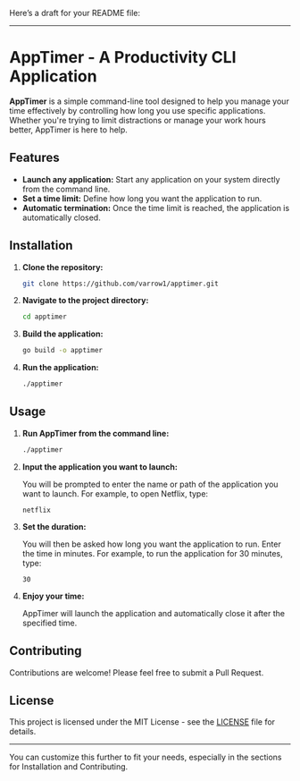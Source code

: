 Here’s a draft for your README file:

---

# AppTimer - A Productivity CLI Application

**AppTimer** is a simple command-line tool designed to help you manage your time effectively by controlling how long you use specific applications. Whether you're trying to limit distractions or manage your work hours better, AppTimer is here to help.

## Features

- **Launch any application:** Start any application on your system directly from the command line.
- **Set a time limit:** Define how long you want the application to run.
- **Automatic termination:** Once the time limit is reached, the application is automatically closed.

## Installation

1. **Clone the repository:**

   ```bash
   git clone https://github.com/varrow1/apptimer.git
   ```

2. **Navigate to the project directory:**

   ```bash
   cd apptimer
   ```

3. **Build the application:**

   ```bash
   go build -o apptimer
   ```

4. **Run the application:**

   ```bash
   ./apptimer
   ```

## Usage

1. **Run AppTimer from the command line:**

   ```bash
   ./apptimer
   ```

2. **Input the application you want to launch:**
   
   You will be prompted to enter the name or path of the application you want to launch. For example, to open Netflix, type:

   ```
   netflix
   ```

3. **Set the duration:**
   
   You will then be asked how long you want the application to run. Enter the time in minutes. For example, to run the application for 30 minutes, type:

   ```
   30
   ```

4. **Enjoy your time:**
   
   AppTimer will launch the application and automatically close it after the specified time.

## Contributing

Contributions are welcome! Please feel free to submit a Pull Request.

## License

This project is licensed under the MIT License - see the [LICENSE](LICENSE) file for details.

---

You can customize this further to fit your needs, especially in the sections for Installation and Contributing.
